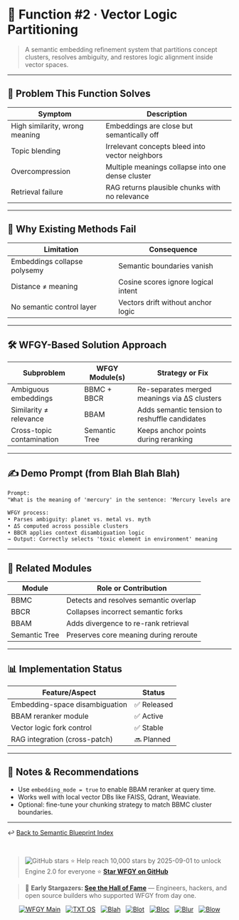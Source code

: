 # 📒 Function #2 · Vector Logic Partitioning

> A semantic embedding refinement system that partitions concept clusters, resolves ambiguity, and restores logic alignment inside vector spaces.

---

## 🧩 Problem This Function Solves

| Symptom                | Description                                                        |
|------------------------|--------------------------------------------------------------------|
| High similarity, wrong meaning | Embeddings are close but semantically off                 |
| Topic blending         | Irrelevant concepts bleed into vector neighbors                   |
| Overcompression        | Multiple meanings collapse into one dense cluster                 |
| Retrieval failure      | RAG returns plausible chunks with no relevance                    |

---

## 🧠 Why Existing Methods Fail

| Limitation                     | Consequence                                  |
|--------------------------------|----------------------------------------------|
| Embeddings collapse polysemy  | Semantic boundaries vanish                   |
| Distance ≠ meaning            | Cosine scores ignore logical intent          |
| No semantic control layer     | Vectors drift without anchor logic           |

---

## 🛠️ WFGY-Based Solution Approach

| Subproblem                | WFGY Module(s)    | Strategy or Fix                                |
|---------------------------|-------------------|-------------------------------------------------|
| Ambiguous embeddings      | BBMC + BBCR       | Re-separates merged meanings via ΔS clusters   |
| Similarity ≠ relevance    | BBAM              | Adds semantic tension to reshuffle candidates  |
| Cross-topic contamination | Semantic Tree     | Keeps anchor points during reranking           |

---

## ✍️ Demo Prompt (from Blah Blah Blah)

```txt
Prompt:
"What is the meaning of 'mercury' in the sentence: 'Mercury levels are rising'?"

WFGY process:
• Parses ambiguity: planet vs. metal vs. myth  
• ΔS computed across possible clusters  
• BBCR applies context disambiguation logic  
→ Output: Correctly selects 'toxic element in environment' meaning
````

---

## 🔧 Related Modules

| Module        | Role or Contribution                  |
| ------------- | ------------------------------------- |
| BBMC          | Detects and resolves semantic overlap |
| BBCR          | Collapses incorrect semantic forks    |
| BBAM          | Adds divergence to re-rank retrieval  |
| Semantic Tree | Preserves core meaning during reroute |

---

## 📊 Implementation Status

| Feature/Aspect                 | Status     |
| ------------------------------ | ---------- |
| Embedding-space disambiguation | ✅ Released |
| BBAM reranker module           | ✅ Active   |
| Vector logic fork control      | ✅ Stable   |
| RAG integration (cross-patch)  | 🔜 Planned |

---

## 📝 Notes & Recommendations

* Use `embedding_mode = true` to enable BBAM reranker at query time.
* Works well with local vector DBs like FAISS, Qdrant, Weaviate.
* Optional: fine-tune your chunking strategy to match BBMC cluster boundaries.

---

↩︎ [Back to Semantic Blueprint Index](./README.md)

<br>

> <img src="https://img.shields.io/github/stars/onestardao/WFGY?style=social" alt="GitHub stars"> ⭐ Help reach 10,000 stars by 2025-09-01 to unlock Engine 2.0 for everyone  ⭐ <strong><a href="https://github.com/onestardao/WFGY">Star WFGY on GitHub</a></strong>

> 👑 **Early Stargazers: [See the Hall of Fame](https://github.com/onestardao/WFGY/tree/main/stargazers)** —
> Engineers, hackers, and open source builders who supported WFGY from day one.

<div align="center">

[![WFGY Main](https://img.shields.io/badge/WFGY-Main-red?style=flat-square)](https://github.com/onestardao/WFGY)
 
[![TXT OS](https://img.shields.io/badge/TXT%20OS-Reasoning%20OS-orange?style=flat-square)](https://github.com/onestardao/WFGY/tree/main/OS)
 
[![Blah](https://img.shields.io/badge/Blah-Semantic%20Embed-yellow?style=flat-square)](https://github.com/onestardao/WFGY/tree/main/OS/BlahBlahBlah)
 
[![Blot](https://img.shields.io/badge/Blot-Persona%20Core-green?style=flat-square)](https://github.com/onestardao/WFGY/tree/main/OS/BlotBlotBlot)
 
[![Bloc](https://img.shields.io/badge/Bloc-Reasoning%20Compiler-blue?style=flat-square)](https://github.com/onestardao/WFGY/tree/main/OS/BlocBlocBloc)
 
[![Blur](https://img.shields.io/badge/Blur-Text2Image%20Engine-navy?style=flat-square)](https://github.com/onestardao/WFGY/tree/main/OS/BlurBlurBlur)
 
[![Blow](https://img.shields.io/badge/Blow-Game%20Logic-purple?style=flat-square)](https://github.com/onestardao/WFGY/tree/main/OS/BlowBlowBlow)

</div>
